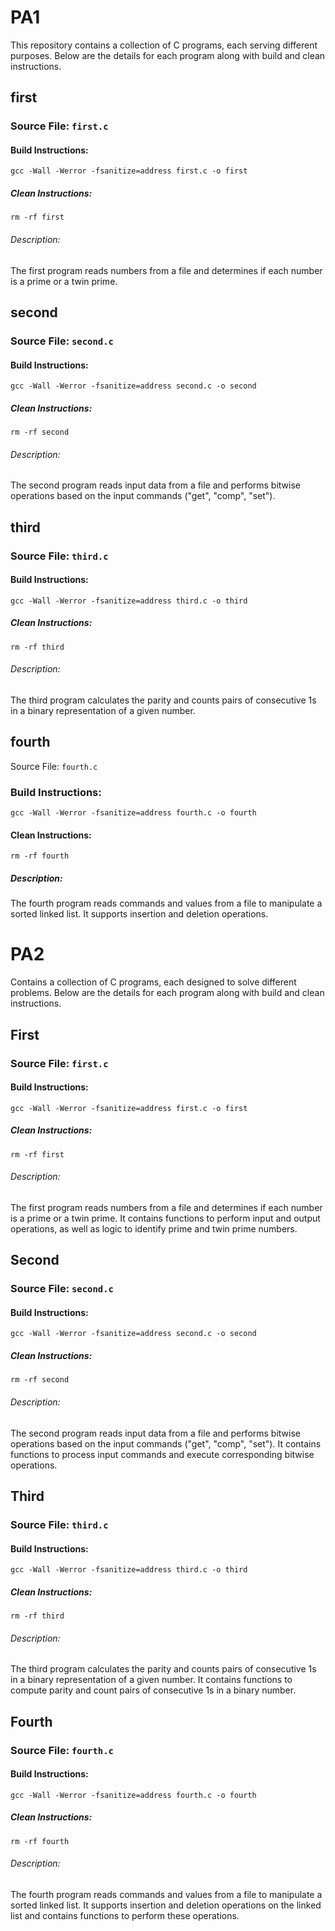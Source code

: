 # PA1

This repository contains a collection of C programs, each serving different purposes. Below are the details for each program along with build and clean instructions.

## first

### Source File: `first.c`

#### Build Instructions:
```gcc -Wall -Werror -fsanitize=address first.c -o first```

##### Clean Instructions:
``` rm -rf first ```

###### Description:
The first program reads numbers from a file and determines if each number is a prime or a twin prime.

## second

### Source File: `second.c`

#### Build Instructions:
``` gcc -Wall -Werror -fsanitize=address second.c -o second ```

##### Clean Instructions:
```rm -rf second ```

###### Description:
The second program reads input data from a file and performs bitwise operations based on the input commands ("get", "comp", "set").

## third

### Source File: `third.c`

#### Build Instructions:
``` gcc -Wall -Werror -fsanitize=address third.c -o third ```

##### Clean Instructions:
``` rm -rf third ```

###### Description:
The third program calculates the parity and counts pairs of consecutive 1s in a binary representation of a given number.

## fourth
Source File: `fourth.c`

### Build Instructions:
``` gcc -Wall -Werror -fsanitize=address fourth.c -o fourth ```

#### Clean Instructions:
``` rm -rf fourth ```

##### Description:
The fourth program reads commands and values from a file to manipulate a sorted linked list. It supports insertion and deletion operations.


# PA2

Contains a collection of C programs, each designed to solve different problems. Below are the details for each program along with build and clean instructions.

## First

### Source File: `first.c`

#### Build Instructions:

```gcc -Wall -Werror -fsanitize=address first.c -o first```

##### Clean Instructions:
```rm -rf first```

###### Description:
The first program reads numbers from a file and determines if each number is a prime or a twin prime. It contains functions to perform input and output operations, as well as logic to identify prime and twin prime numbers.

## Second

### Source File: `second.c`

#### Build Instructions:
```gcc -Wall -Werror -fsanitize=address second.c -o second```

##### Clean Instructions:
```rm -rf second```

###### Description:
The second program reads input data from a file and performs bitwise operations based on the input commands ("get", "comp", "set"). It contains functions to process input commands and execute corresponding bitwise operations.

## Third

### Source File: `third.c`

#### Build Instructions:
```gcc -Wall -Werror -fsanitize=address third.c -o third```

##### Clean Instructions:
```rm -rf third```

###### Description:
The third program calculates the parity and counts pairs of consecutive 1s in a binary representation of a given number. It contains functions to compute parity and count pairs of consecutive 1s in a binary number.

## Fourth

### Source File: `fourth.c`

#### Build Instructions:
```gcc -Wall -Werror -fsanitize=address fourth.c -o fourth```

##### Clean Instructions:
```rm -rf fourth``` 

###### Description:
The fourth program reads commands and values from a file to manipulate a sorted linked list. It supports insertion and deletion operations on the linked list and contains functions to perform these operations.

